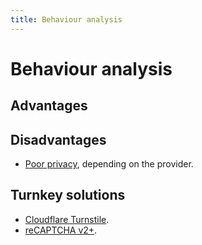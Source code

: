 ```yaml
---
title: Behaviour analysis
---
```


# Behaviour analysis

## Advantages

## Disadvantages

- [Poor privacy](https://www.fastcompany.com/90369697/googles-new-recaptcha-has-a-dark-side), depending on the provider.

## Turnkey solutions

- [Cloudflare Turnstile](https://developers.cloudflare.com/turnstile/).
- [reCAPTCHA v2+](https://www.google.com/recaptcha/about/).
